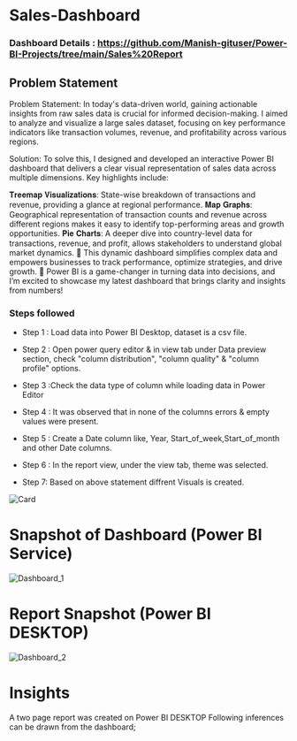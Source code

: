 
# Sales-Dashboard

### Dashboard Details : https://github.com/Manish-gituser/Power-BI-Projects/tree/main/Sales%20Report

## Problem Statement

Problem Statement: In today's data-driven world, gaining actionable insights from raw sales data is crucial for informed decision-making. I aimed to analyze and visualize a large sales dataset, focusing on key performance indicators like transaction volumes, revenue, and profitability across various regions.

 Solution: To solve this, I designed and developed an interactive Power BI dashboard that delivers a clear visual representation of sales data across multiple dimensions. Key highlights include:

𝐓𝐫𝐞𝐞𝐦𝐚𝐩 𝐕𝐢𝐬𝐮𝐚𝐥𝐢𝐳𝐚𝐭𝐢𝐨𝐧𝐬:
State-wise breakdown of transactions and revenue, providing a glance at regional performance.
𝐌𝐚𝐩 𝐆𝐫𝐚𝐩𝐡𝐬:
Geographical representation of transaction counts and revenue across different regions makes it easy to identify top-performing areas and growth opportunities.
𝐏𝐢𝐞 𝐂𝐡𝐚𝐫𝐭𝐬:
A deeper dive into country-level data for transactions, revenue, and profit, allows stakeholders to understand global market dynamics.
🚀 This dynamic dashboard simplifies complex data and empowers businesses to track performance, optimize strategies, and drive growth.
💼 Power BI is a game-changer in turning data into decisions, and I’m excited to showcase my latest dashboard that brings clarity and insights from numbers!


### Steps followed 

- Step 1 : Load data into Power BI Desktop, dataset is a csv file.
- Step 2 : Open power query editor & in view tab under Data preview section, check "column distribution", "column quality" & "column profile" options.
- Step 3 :Check the data type of column while loading data in Power Editor 
- Step 4 : It was observed that in none of the columns errors & empty values were present. 

- Step 5 : Create a Date column like, Year, Start_of_week,Start_of_month and other Date columns. 

- Step 6 : In the report view, under the view tab, theme was selected. 
- Step 7: Based on above statement diffrent Visuals is created. 
 

 
![Card](https://github.com/user-attachments/assets/9c1df697-31c0-46ec-979b-427c3ef3876b)
 

# Snapshot of Dashboard (Power BI Service)

![Dashboard_1](https://github.com/user-attachments/assets/ebc79a25-999a-4786-b51e-0eb2b6f6f91c)


 
 # Report Snapshot (Power BI DESKTOP)
 ![Dashboard_2](https://github.com/user-attachments/assets/212de406-7c0a-4160-b037-950cfe3471f6)



# Insights

A two page report was created on Power BI DESKTOP
Following inferences can be drawn from the dashboard;

